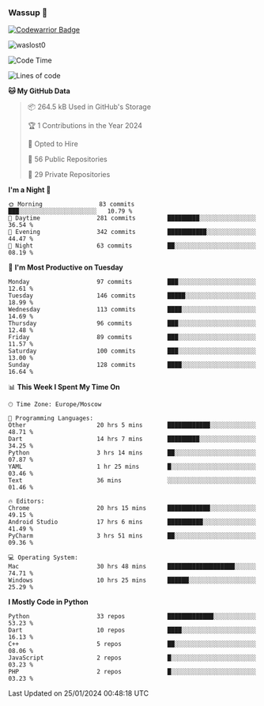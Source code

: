 ### Wassup 👋

[![Codewarrior Badge](https://www.codewars.com/users/waslost/badges/small)](https://www.codewars.com/users/waslost)

<p align="left"> <img src="https://komarev.com/ghpvc/?username=waslost0" alt="waslost0" /></p>

<!--START_SECTION:waka-->
![Code Time](http://img.shields.io/badge/Code%20Time-3%2C788%20hrs%2011%20mins-blue)

![Lines of code](https://img.shields.io/badge/From%20Hello%20World%20I%27ve%20Written-1.4%20million%20lines%20of%20code-blue)

**🐱 My GitHub Data** 

> 📦 264.5 kB Used in GitHub's Storage 
 > 
> 🏆 1 Contributions in the Year 2024
 > 
> 💼 Opted to Hire
 > 
> 📜 56 Public Repositories 
 > 
> 🔑 29 Private Repositories 
 > 
**I'm a Night 🦉** 

```text
🌞 Morning                83 commits          ███░░░░░░░░░░░░░░░░░░░░░░   10.79 % 
🌆 Daytime                281 commits         █████████░░░░░░░░░░░░░░░░   36.54 % 
🌃 Evening                342 commits         ███████████░░░░░░░░░░░░░░   44.47 % 
🌙 Night                  63 commits          ██░░░░░░░░░░░░░░░░░░░░░░░   08.19 % 
```
📅 **I'm Most Productive on Tuesday** 

```text
Monday                   97 commits          ███░░░░░░░░░░░░░░░░░░░░░░   12.61 % 
Tuesday                  146 commits         █████░░░░░░░░░░░░░░░░░░░░   18.99 % 
Wednesday                113 commits         ████░░░░░░░░░░░░░░░░░░░░░   14.69 % 
Thursday                 96 commits          ███░░░░░░░░░░░░░░░░░░░░░░   12.48 % 
Friday                   89 commits          ███░░░░░░░░░░░░░░░░░░░░░░   11.57 % 
Saturday                 100 commits         ███░░░░░░░░░░░░░░░░░░░░░░   13.00 % 
Sunday                   128 commits         ████░░░░░░░░░░░░░░░░░░░░░   16.64 % 
```


📊 **This Week I Spent My Time On** 

```text
🕑︎ Time Zone: Europe/Moscow

💬 Programming Languages: 
Other                    20 hrs 5 mins       ████████████░░░░░░░░░░░░░   48.71 % 
Dart                     14 hrs 7 mins       █████████░░░░░░░░░░░░░░░░   34.25 % 
Python                   3 hrs 14 mins       ██░░░░░░░░░░░░░░░░░░░░░░░   07.87 % 
YAML                     1 hr 25 mins        █░░░░░░░░░░░░░░░░░░░░░░░░   03.46 % 
Text                     36 mins             ░░░░░░░░░░░░░░░░░░░░░░░░░   01.46 % 

🔥 Editors: 
Chrome                   20 hrs 15 mins      ████████████░░░░░░░░░░░░░   49.15 % 
Android Studio           17 hrs 6 mins       ██████████░░░░░░░░░░░░░░░   41.49 % 
PyCharm                  3 hrs 51 mins       ██░░░░░░░░░░░░░░░░░░░░░░░   09.36 % 

💻 Operating System: 
Mac                      30 hrs 48 mins      ███████████████████░░░░░░   74.71 % 
Windows                  10 hrs 25 mins      ██████░░░░░░░░░░░░░░░░░░░   25.29 % 
```

**I Mostly Code in Python** 

```text
Python                   33 repos            █████████████░░░░░░░░░░░░   53.23 % 
Dart                     10 repos            ████░░░░░░░░░░░░░░░░░░░░░   16.13 % 
C++                      5 repos             ██░░░░░░░░░░░░░░░░░░░░░░░   08.06 % 
JavaScript               2 repos             █░░░░░░░░░░░░░░░░░░░░░░░░   03.23 % 
PHP                      2 repos             █░░░░░░░░░░░░░░░░░░░░░░░░   03.23 % 
```




 Last Updated on 25/01/2024 00:48:18 UTC
<!--END_SECTION:waka-->

